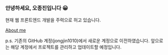 ### 안녕하세요, 오종진입니다 😀

현재 웹 프론트엔드 개발을 주력으로 허고 있습니다.

[About me](https://blog-wheat.vercel.app/about-me)

p.s. 기존의 GitHub 계정(jongjin1010)에서 새로운 계정으로 이전하였습니다. 앞으로는 해당 계정에서 프로젝트를 관리하고 업데이트할 예정입니다.


